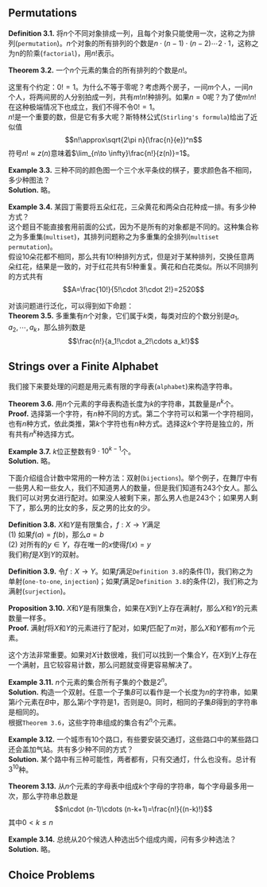 ## Permutations
**Definition 3.1.** 将$n$个不同对象排成一列，且每个对象只能使用一次，这称之为排列(`permutation`)。$n$个对象的所有排列的个数是$n\cdot(n-1)\cdot(n-2)\cdots 2\cdot 1$，这称之为n的阶乘(`factorial`)，用$n!$表示。

**Theorem 3.2.** 一个$n$个元素的集合的所有排列的个数是$n!$。

这里有个约定：$0!=1$。为什么不等于零呢？考虑两个房子，一间$m$个人，一间$n$个人，将两间房的人分别拍成一列，共有$m!n!$种排列。如果$n=0$呢？为了使$m!n!$在这种极端情况下也成立，我们不得不令$0!=1$。  
$n!$是一个重要的数，但是它有多大呢？斯特林公式(`Stirling's formula`)给出了近似值
$$n!\approx\sqrt{2\pi n}(\frac{n}{e})^n$$
符号$n!\approx z(n)$意味着$\lim_{n\to \infty}\frac{n!}{z(n)}=1$。

**Example 3.3.** 三种不同的颜色图一个三个水平条纹的棋子，要求颜色各不相同，多少种图法？  
**Solution.** 略。

**Example 3.4.** 某园丁需要将五朵红花，三朵黄花和两朵白花种成一排。有多少种方式？  
这个题目不能直接套用前面的公式，因为不是所有的对象都是不同的。这种集合称之为多重集(`multiset`)，其排列问题称之为多重集的全排列(`multiset permutation`)。  
假设10朵花都不相同，那么共有$10!$种排列方式，但是对于某种排列，交换任意两朵红花，结果是一致的，对于红花共有$5!$种重复。黄花和白花类似。所以不同排列的方式共有
$$A=\frac{10!}{5!\cdot 3!\cdot 2!}=2520$$

对该问题进行泛化，可以得到如下命题：  
**Theorem 3.5.** 多重集有$n$个对象，它们属于$k$类，每类对应的个数分别是$a_1,a_2,\cdots,a_k$，那么排列数是
$$\frac{n!}{a_1!\cdot a_2!\cdots a_k!}$$

## Strings over a Finite Alphabet
我们接下来要处理的问题是用元素有限的字母表(`alphabet`)来构造字符串。

**Theorem 3.6.** 用$n$个元素的字母表构造长度为$k$的字符串，其数量是$n^k$个。  
**Proof.** 选择第一个字符，有$n$种不同的方式。第二个字符可以和第一个字符相同，也有$n$种方式，依此类推，第$k$个字符也有$n$种方式。选择这$k$个字符是独立的，所有共有$n^k$种选择方式。

**Example 3.7.** $k$位正整数有$9\cdot 10^{k-1}$个。  
**Solution.** 略。

下面介绍组合计数中常用的一种方法：双射(`bijections`)。举个例子，在舞厅中有一些男人和一些女人，我们不知道男人的数量，但是我们知道有243个女人。那么我们可以对男女进行配对。如果没人被剩下来，那么男人也是243个；如果男人剩下了，那么男的比女的多，反之男的比女的少。

**Definition 3.8.** $X$和$Y$是有限集合，$f:X\to Y$满足  
(1) 如果$f(a)=f(b)$，那么$a=b$  
(2) 对所有的$y\in Y$，存在唯一的$x$使得$f(x)=y$  
我们称$f$是$X$到$Y$的双射。

**Definition 3.9.** 令$f:X\to Y$。如果$f$满足`Definition 3.8`的条件(1)，我们称之为单射(`one-to-one`, `injection`)；如果$f$满足`Definition 3.8`的条件(2)，我们称之为满射(`surjection`)。

**Proposition 3.10.** $X$和$Y$是有限集合，如果在$X$到$Y$上存在满射$f$，那么$X$和$Y$的元素数量一样多。  
**Proof.** 满射$f$将$X$和$Y$的元素进行了配对，如果$f$匹配了$m$对，那么$X$和$Y$都有$m$个元素。

这个方法非常重要。如果对$X$计数很难，我们可以找到一个集合$Y$，在$X$到$Y$上存在一个满射，且它较容易计数，那么问题就变得更容易解决了。

**Example 3.11.** $n$个元素的集合所有子集的个数是$2^n$。  
**Solution.** 构造一个双射。任意一个子集$B$可以看作是一个长度为$n$的字符串，如果第$i$个元素在$B$中，那么第$i$个字符是1，否则是0。同时，相同的子集$B$得到的字符串是相同的。  
根据`Theorem 3.6`，这些字符串组成的集合有$2^n$个元素。

**Example 3.12.** 一个城市有10个路口，有些要安装交通灯，这些路口中的某些路口还会盖加气站。共有多少种不同的方式？  
**Solution.** 某个路中有三种可能性，两者都有，只有交通灯，什么也没有。总计有$3^10$种。

**Theorem 3.13.** 从$n$个元素的字母表中组成$k$个字母的字符串，每个字母最多用一次，那么字符串总数是
$$n\cdot (n-1)\cdots (n-k+1)=\frac{n!}{(n-k)!}$$
其中$0<k\leq n$

**Example 3.14.** 总统从20个候选人种选出5个组成内阁，问有多少种选法？  
**Solution.** 略。

## Choice Problems
